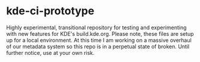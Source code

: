 kde-ci-prototype
================
Highly experimental, transitional repository for testing and experimenting with new features 
for KDE's build.kde.org. Please note, these files are setup up for a local environment. 
At this time I am working on a massive overhaul of our metadata system so this repo is in a perpetual state of broken. Until further notice, use at your own risk. 
